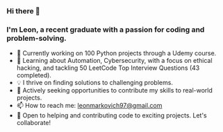 ### Hi there 👋
### I'm Leon, a recent graduate with a passion for coding and problem-solving.
- 🔭 Currently working on 100 Python projects through a Udemy course.
- 🌱 Learning about Automation, Cybersecurity, with a focus on ethical hacking, and tackling 50 LeetCode Top Interview Questions (43 completed).
- 💡 I thrive on finding solutions to challenging problems.
- 💼 Actively seeking opportunities to contribute my skills to real-world projects.
- 📫 How to reach me: leonmarkovich97@gmail.com
- 💬 Open to helping and contributing code to exciting projects. Let's collaborate!
